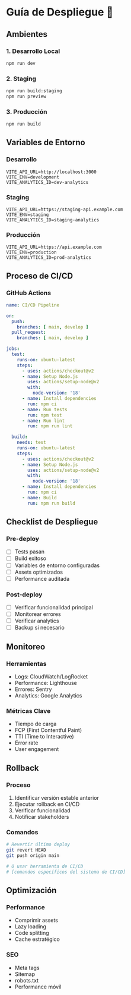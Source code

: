 # Guía de Despliegue 🚀

## Ambientes

### 1. Desarrollo Local
```bash
npm run dev
```

### 2. Staging
```bash
npm run build:staging
npm run preview
```

### 3. Producción
```bash
npm run build
```

## Variables de Entorno

### Desarrollo
```env
VITE_API_URL=http://localhost:3000
VITE_ENV=development
VITE_ANALYTICS_ID=dev-analytics
```

### Staging
```env
VITE_API_URL=https://staging-api.example.com
VITE_ENV=staging
VITE_ANALYTICS_ID=staging-analytics
```

### Producción
```env
VITE_API_URL=https://api.example.com
VITE_ENV=production
VITE_ANALYTICS_ID=prod-analytics
```

## Proceso de CI/CD

### GitHub Actions

```yaml
name: CI/CD Pipeline

on:
  push:
    branches: [ main, develop ]
  pull_request:
    branches: [ main, develop ]

jobs:
  test:
    runs-on: ubuntu-latest
    steps:
      - uses: actions/checkout@v2
      - name: Setup Node.js
        uses: actions/setup-node@v2
        with:
          node-version: '18'
      - name: Install dependencies
        run: npm ci
      - name: Run tests
        run: npm test
      - name: Run lint
        run: npm run lint

  build:
    needs: test
    runs-on: ubuntu-latest
    steps:
      - uses: actions/checkout@v2
      - name: Setup Node.js
        uses: actions/setup-node@v2
        with:
          node-version: '18'
      - name: Install dependencies
        run: npm ci
      - name: Build
        run: npm run build
```

## Checklist de Despliegue

### Pre-deploy
- [ ] Tests pasan
- [ ] Build exitoso
- [ ] Variables de entorno configuradas
- [ ] Assets optimizados
- [ ] Performance auditada

### Post-deploy
- [ ] Verificar funcionalidad principal
- [ ] Monitorear errores
- [ ] Verificar analytics
- [ ] Backup si necesario

## Monitoreo

### Herramientas
- Logs: CloudWatch/LogRocket
- Performance: Lighthouse
- Errores: Sentry
- Analytics: Google Analytics

### Métricas Clave
- Tiempo de carga
- FCP (First Contentful Paint)
- TTI (Time to Interactive)
- Error rate
- User engagement

## Rollback

### Proceso
1. Identificar versión estable anterior
2. Ejecutar rollback en CI/CD
3. Verificar funcionalidad
4. Notificar stakeholders

### Comandos
```bash
# Revertir último deploy
git revert HEAD
git push origin main

# O usar herramienta de CI/CD
# [comandos específicos del sistema de CI/CD]
```

## Optimización

### Performance
- Comprimir assets
- Lazy loading
- Code splitting
- Cache estratégico

### SEO
- Meta tags
- Sitemap
- robots.txt
- Performance móvil
